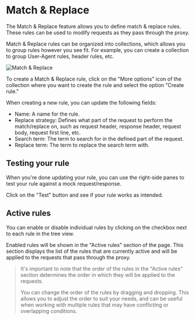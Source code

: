 # Match & Replace

The Match & Replace feature allows you to define match & replace rules. These rules can be used to modify requests as they pass through the proxy.

Match & Replace rules can be organized into collections, which allows you to group rules however you see fit. For example, you can create a collection to group User-Agent rules, header rules, etc.

<img alt="Match & Replace" src="/_images/tamper.png" no-shadow/>

To create a Match & Replace rule, click on the "More options" icon of the collection where you want to create the rule and select the option "Create rule."

When creating a new rule, you can update the following fields:

- Name: A name for the rule.
- Replace strategy: Defines what part of the request to perform the match/replace on, such as request header, response header, request body, request first line, etc.
- Search term: The term to search for in the defined part of the request.
- Replace term: The term to replace the search term with.

## Testing your rule

When you're done updating your rule, you can use the right-side panes to test your rule against a mock request/response.

Click on the "Test" button and see if your rule works as intended.

## Active rules

You can enable or disable individual rules by clicking on the checkbox next to each rule in the tree view.

Enabled rules will be shown in the "Active rules" section of the page. This section displays the list of the rules that are currently active and will be applied to the requests that pass through the proxy.

> It's important to note that the order of the rules in the "Active rules" section determines the order in which they will be applied to the requests.
>
> You can change the order of the rules by dragging and dropping. This allows you to adjust the order to suit your needs, and can be useful when working with multiple rules that may have conflicting or overlapping conditions.
